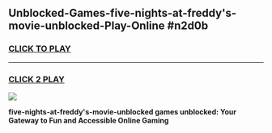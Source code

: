 
## Unblocked-Games-five-nights-at-freddy's-movie-unblocked-Play-Online #n2d0b
<h3>
<a href="https://news.freeplayer.one?title=five-nights-at-freddy's-movie-unblocked&ref=3">CLICK TO PLAY</a></h3>
<hr>

<h3>
<a href="https://news.freeplayer.one?title=five-nights-at-freddy's-movie-unblocked&ref=3">CLICK 2 PLAY</a>
  
</h3>

<a href="https://news.freeplayer.one?title=five-nights-at-freddy's-movie-unblocked&ref=3"><img src="https://clearcache.store/games.png"></a>


**five-nights-at-freddy's-movie-unblocked games unblocked: Your Gateway to Fun and Accessible Online Gaming**
